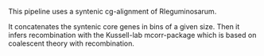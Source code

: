 This pipeline uses a syntenic cg-alignment of Rleguminosarum.

It concatenates the syntenic core genes in bins of a given size. Then it infers recombination with the Kussell-lab mcorr-package which is based on coalescent theory with recombination.
